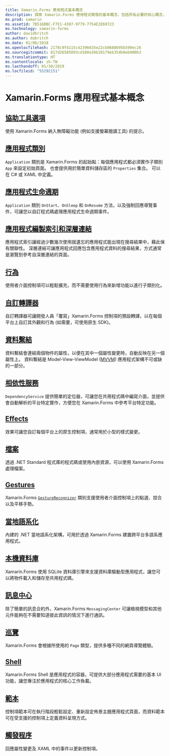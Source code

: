 ```yaml
---
title: Xamarin.Forms 應用程式基本概念
description: 探索 Xamarin.Forms 應用程式開發的基本概念，包括所有必要的核心概念，以及諸如協助工具和當地語系化等最終步驟。
ms.prod: xamarin
ms.assetid: 7B516BBC-F7E1-4387-9779-7754E2E69723
ms.technology: xamarin-forms
author: davidbritch
ms.author: dabritch
ms.date: 01/08/2018
ms.openlocfilehash: 2178c9f4115c42396635e22cb0688695b590ec26
ms.sourcegitcommit: 817d26585093cd180a36b28179eb354b0eb900b3
ms.translationtype: HT
ms.contentlocale: zh-TW
ms.lasthandoff: 01/30/2019
ms.locfileid: "55292151"
---
```

# <a name="xamarinforms-application-fundamentals"></a>Xamarin.Forms 應用程式基本概念

## <a name="accessibilityaccessibilityindexmd"></a>[協助工具選項](accessibility/index.md)

使用 Xamarin.Forms 納入無障礙功能 (例如支援螢幕閱讀工具) 的提示。

## <a name="app-classapplication-classmd"></a>[應用程式類別](application-class.md)

`Application` 類別是 Xamarin.Forms 的起始點：每個應用程式都必須實作子類別 `App` 來設定初始頁面。 也會提供用於簡單資料儲存區的 `Properties` 集合。 可以在 C# 或 XAML 中定義。

## <a name="app-lifecycleapp-lifecyclemd"></a>[應用程式生命週期](app-lifecycle.md)

`Application` 類別 `OnStart`、`OnSleep` 和 `OnResume` 方法，以及強制回應導覽事件，可讓您以自訂程式碼處理應用程式生命週期事件。

## <a name="application-indexing-and-deep-linkingdeep-linkingmd"></a>[應用程式編製索引和深層連結](deep-linking.md)

應用程式索引讓經過少數幾次使用就遺忘的應用程式能出現在搜尋結果中，藉此保有關聯性。 深層連結可讓應用程式回應包含應用程式資料的搜尋結果，方式通常是瀏覽到參考自深層連結的頁面。

## <a name="behaviorsbehaviorsindexmd"></a>[行為](behaviors/index.md)

使用者介面控制項可以輕鬆擴充，而不需要使用行為來新增功能以進行子類別化。

## <a name="custom-rendererscustom-rendererindexmd"></a>[自訂轉譯器](custom-renderer/index.md)

自訂轉譯器可讓開發人員「覆寫」Xamarin.Forms 控制項的預設轉譯，以在每個平台上自訂其外觀和行為 (如需要，可使用原生 SDK)。

## <a name="data-bindingdata-bindingindexmd"></a>[資料繫結](data-binding/index.md)

資料繫結會連結兩個物件的屬性，以便在其中一個屬性變更時，自動反映在另一個屬性上。 資料繫結是 Model-View-ViewModel ([MVVM](~/xamarin-forms/enterprise-application-patterns/mvvm.md)) 應用程式架構不可或缺的一部分。

## <a name="dependency-servicedependency-serviceindexmd"></a>[相依性服務](dependency-service/index.md)

`DependencyService` 提供簡單的定位器，可讓您在共用程式碼中編寫介面，並提供會自動解析的平台特定實作，方便您在 Xamarin.Forms 中參考平台特定功能。

## <a name="effectseffectsindexmd"></a>[Effects](effects/index.md)

效果可讓您自訂每個平台上的原生控制項，通常用於小型的樣式變更。

## <a name="filesfilesmd"></a>[檔案](files.md)

透過 .NET Standard 程式庫的程式碼或使用內嵌資源，可以使用 Xamarin.Forms 處理檔案。

## <a name="gesturesgesturesindexmd"></a>[Gestures](gestures/index.md)

Xamarin.Forms [`GestureRecognizer`](xref:Xamarin.Forms.GestureRecognizer) 類別支援使用者介面控制項上的點選、捏合以及平移手勢。

## <a name="localizationlocalizationindexmd"></a>[當地語系化](localization/index.md)

內建的 .NET 當地語系化架構，可用於透過 Xamarin.Forms 建置跨平台多語系應用程式。

## <a name="local-databasesdatabasesmd"></a>[本機資料庫](databases.md)

Xamarin.Forms 使用 SQLite 資料庫引擎來支援資料庫驅動型應用程式，讓您可以將物件載入和儲存至共用程式碼。

## <a name="messaging-centermessaging-centermd"></a>[訊息中心](messaging-center.md)

除了簡單的訊息合約外，Xamarin.Forms `MessagingCenter` 可讓檢視模型和其他元件能夠在不需要知道彼此資訊的情況下進行通訊。

## <a name="navigationnavigationindexmd"></a>[巡覽](navigation/index.md)

Xamarin.Forms 會根據所使用的 `Page` 類型，提供多種不同的網頁導覽體驗。

## <a name="shellshellmd"></a>[Shell](shell.md)

Xamarin.Forms Shell 是應用程式的容器，可提供大部分應用程式需要的基本 UI 功能，讓您專注於應用程式的核心工作負載。

## <a name="templatestemplatesindexmd"></a>[範本](templates/index.md)

控制項範本可在執行階段輕鬆設定、重新設定佈景主題應用程式頁面，而資料範本可在受支援的控制項上定義資料呈現方式。

## <a name="triggerstriggersmd"></a>[觸發程序](triggers.md)

回應屬性變更及 XAML 中的事件以更新控制項。
